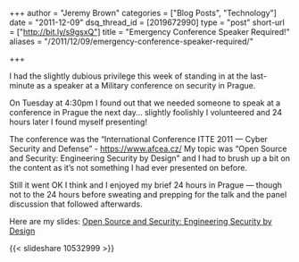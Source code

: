 +++
author = "Jeremy Brown"
categories = ["Blog Posts", "Technology"]
date = "2011-12-09"
dsq_thread_id = [2019672990]
type = "post"
short-url = ["http://bit.ly/s9gsxQ"]
title = "Emergency Conference Speaker Required!"
aliases = "/2011/12/09/emergency-conference-speaker-required/"

+++

I had the slightly dubi­ous priv­i­lege this week of stand­ing in at the last-minute as a speaker at a Mil­i­tary con­fer­ence on secu­rity in Prague.

On Tues­day at 4:30pm I found out that we needed some­one to speak at a con­fer­ence in Prague the next day… slightly fool­ishly I vol­un­teered and 24 hours later I found myself presenting!

The con­fer­ence was the “Inter­na­tional Con­fer­ence ITTE 2011 — Cyber Secu­rity and Defense” - <https://www.afcea.cz/> My topic was “Open Source and Secu­rity: Engi­neer­ing Secu­rity by Design" and I had to brush up a bit on the con­tent as it’s not some­thing I had ever pre­sented on before.

Still it went OK I think and I enjoyed my brief 24 hours in Prague — though not to the 24 hours before sweat­ing and prep­ping for the talk and the panel dis­cus­sion that fol­lowed afterwards.

Here are my slides: [Open Source and Secu­rity: Engi­neer­ing Secu­rity by Design][1]

{{< slideshare 10532999 >}}

 [1]: https://www.slideshare.net/tenfourty/open-source-and-security-engineering-security-by-design-prague-december-2011
